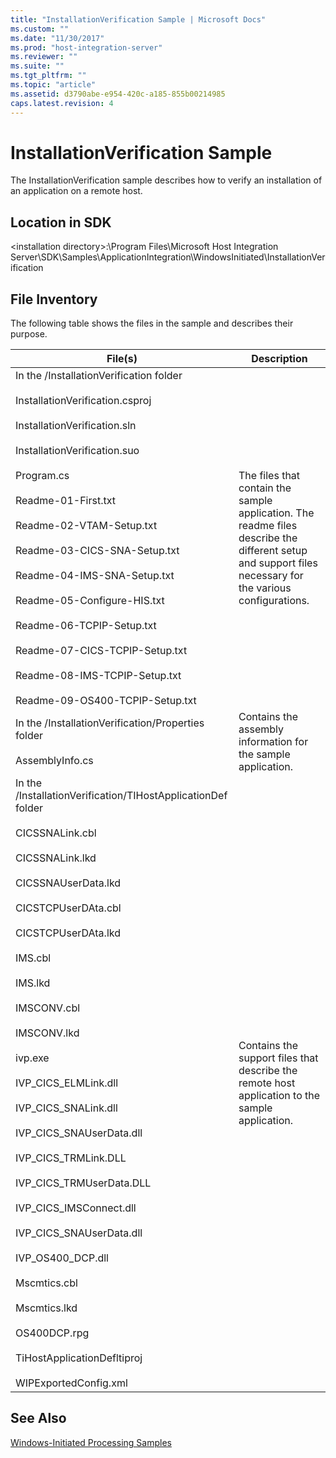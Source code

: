 ```yaml
---
title: "InstallationVerification Sample | Microsoft Docs"
ms.custom: ""
ms.date: "11/30/2017"
ms.prod: "host-integration-server"
ms.reviewer: ""
ms.suite: ""
ms.tgt_pltfrm: ""
ms.topic: "article"
ms.assetid: d3790abe-e954-420c-a185-855b00214985
caps.latest.revision: 4
---
```

# InstallationVerification Sample
The InstallationVerification sample describes how to verify an installation of an application on a remote host.  
  
## Location in SDK  
 \<installation directory>:\Program Files\Microsoft Host Integration Server\SDK\Samples\ApplicationIntegration\WindowsInitiated\InstallationVerification  
  
## File Inventory  
 The following table shows the files in the sample and describes their purpose.  
  
|File(s)|Description|  
|---------------|-----------------|  
|In the /InstallationVerification folder<br /><br /> InstallationVerification.csproj<br /><br /> InstallationVerification.sln<br /><br /> InstallationVerification.suo<br /><br /> Program.cs<br /><br /> Readme-01-First.txt<br /><br /> Readme-02-VTAM-Setup.txt<br /><br /> Readme-03-CICS-SNA-Setup.txt<br /><br /> Readme-04-IMS-SNA-Setup.txt<br /><br /> Readme-05-Configure-HIS.txt<br /><br /> Readme-06-TCPIP-Setup.txt<br /><br /> Readme-07-CICS-TCPIP-Setup.txt<br /><br /> Readme-08-IMS-TCPIP-Setup.txt<br /><br /> Readme-09-OS400-TCPIP-Setup.txt|The files that contain the sample application. The readme files describe the different setup and support files necessary for the various configurations.|  
|In the /InstallationVerification/Properties folder<br /><br /> AssemblyInfo.cs|Contains the assembly information for the sample application.|  
|In the /InstallationVerification/TIHostApplicationDef folder<br /><br /> CICSSNALink.cbl<br /><br /> CICSSNALink.lkd<br /><br /> CICSSNAUserData.lkd<br /><br /> CICSTCPUserDAta.cbl<br /><br /> CICSTCPUserDAta.lkd<br /><br /> IMS.cbl<br /><br /> IMS.lkd<br /><br /> IMSCONV.cbl<br /><br /> IMSCONV.lkd<br /><br /> ivp.exe<br /><br /> IVP_CICS_ELMLink.dll<br /><br /> IVP_CICS_SNALink.dll<br /><br /> IVP_CICS_SNAUserData.dll<br /><br /> IVP_CICS_TRMLink.DLL<br /><br /> IVP_CICS_TRMUserData.DLL<br /><br /> IVP_CICS_IMSConnect.dll<br /><br /> IVP_CICS_SNAUserData.dll<br /><br /> IVP_OS400_DCP.dll<br /><br /> Mscmtics.cbl<br /><br /> Mscmtics.lkd<br /><br /> OS400DCP.rpg<br /><br /> TiHostApplicationDefltiproj<br /><br /> WIPExportedConfig.xml|Contains the support files that describe the remote host application to the sample application.|  
  
## See Also  
 [Windows-Initiated Processing Samples](../HIS2010/windows-initiated-processing-samples.md)